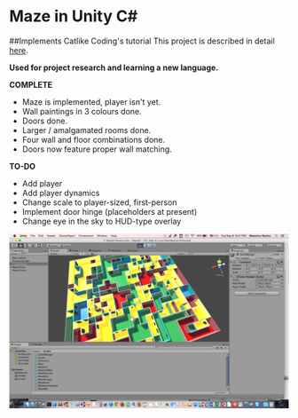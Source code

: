 # Maze in Unity C# #
##Implements Catlike Coding's tutorial
This project is described in detail [here](http://catlikecoding.com/unity/tutorials/maze/).

**Used for project research and learning a new language.**

**COMPLETE**

+ Maze is implemented, player isn't yet.
+ Wall paintings in 3 colours done.
+ Doors done.
+ Larger / amalgamated rooms done.
+ Four wall and floor combinations done.
+ Doors now feature proper wall matching.

**TO-DO**

+ Add player
+ Add player dynamics
+ Change scale to player-sized, first-person
+ Implement door hinge (placeholders at present)
+ Change eye in the sky to HUD-type overlay

![Screenshot](MazeScreenshotUnity3D.png)




